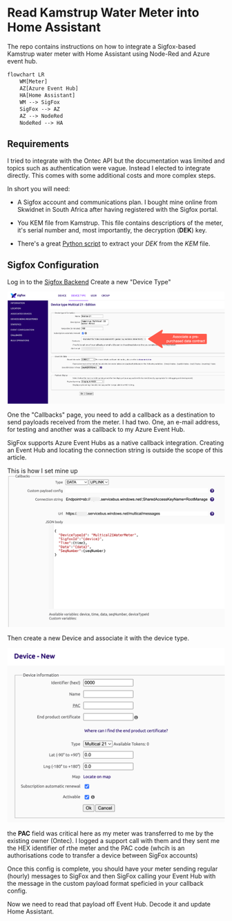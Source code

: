 # Read Kamstrup Water Meter into Home Assistant

The repo contains instructions on how to integrate a Sigfox-based Kamstrup water meter with Home Assistant using Node-Red and Azure event hub.

```mermaid
flowchart LR
    WM[Meter]
    AZ[Azure Event Hub]
    HA[Home Assistant]
    WM --> SigFox
    SigFox --> AZ
    AZ --> NodeRed
    NodeRed --> HA
```

## Requirements

I tried to integrate with the Ontec API but the documentation was limited and topics such as authentication were vague.  Instead I elected to integrate directly.  This comes with some additional costs and more complex steps.

In short you will need:
* A Sigfox account and communications plan.  I bought mine online from Skwidnet in South Africa after having registered with the Sigfox portal.

* You KEM file from Kamstrup.  This file contains descriptiors of the meter, it's serial number and, most importantly, the decryption (**DEK**) key.

* There's a great [Python script](https://gist.github.com/jschlyter/87a545d41a073b5682e4f2e99277aa76) to extract your *DEK* from the *KEM* file.  


## Sigfox Configuration

Log in to the [Sigfox Backend](https://backend.sigfox.com/auth/login)
Create a new "Device Type" 

![sigfox_device_type](device_type.png)

One the "Callbacks" page, you need to add a callback as a destination to send payloads received from the meter.  I had two.  One, an e-mail address, for testing and another was a callback to my Azure Event Hub.

SigFox supports Azure Event Hubs as a native callback integration.   Creating an Event Hub and locating the connection string is outside the scope of this article.

This is how I set mine up
![alt text](image-2.png)


Then create a new Device and associate it with the device type.  

![alt text](image.png)

the **PAC** field was critical here as my meter was transferred to me by the existing owner (Ontec). I logged a support call with them and they sent me the HEX identifier of rthe meter and the PAC code (whcih is an authorisations code to transfer a device between SigFox accounts)

Once this config is complete, you should have your meter sending regular (hourly) messages to SigFox and then SigFox calling your Event Hub with the message in the custom payload format speficied in your callback config.


Now we need to read that payload off Event Hub.  Decode it and update Home Assistant.

